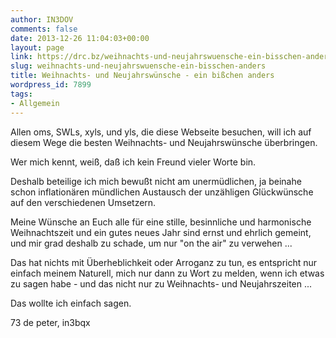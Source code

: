 ```yaml
---
author: IN3DOV
comments: false
date: 2013-12-26 11:04:03+00:00
layout: page
link: https://drc.bz/weihnachts-und-neujahrswuensche-ein-bisschen-anders/
slug: weihnachts-und-neujahrswuensche-ein-bisschen-anders
title: Weihnachts- und Neujahrswünsche - ein bißchen anders
wordpress_id: 7899
tags:
- Allgemein
---
```


Allen oms, SWLs, xyls, und yls, die diese Webseite besuchen, will ich auf diesem Wege die besten Weihnachts- und Neujahrswünsche überbringen.

Wer mich kennt, weiß, daß ich kein Freund vieler Worte bin.

Deshalb beteilige ich mich bewußt nicht am unermüdlichen, ja beinahe schon inflationären mündlichen Austausch der unzähligen Glückwünsche auf den verschiedenen Umsetzern.

Meine Wünsche an Euch alle für eine stille, besinnliche und harmonische Weihnachtszeit und ein gutes neues Jahr sind ernst und ehrlich gemeint, und mir grad deshalb zu schade, um nur "on the air" zu verwehen ...

Das hat nichts mit Überheblichkeit oder Arroganz zu tun, es entspricht nur einfach meinem Naturell, mich nur dann zu Wort zu melden, wenn ich etwas zu sagen habe - und das nicht nur zu Weihnachts- und Neujahrszeiten ...

Das wollte ich einfach sagen.

73 de peter, in3bqx







